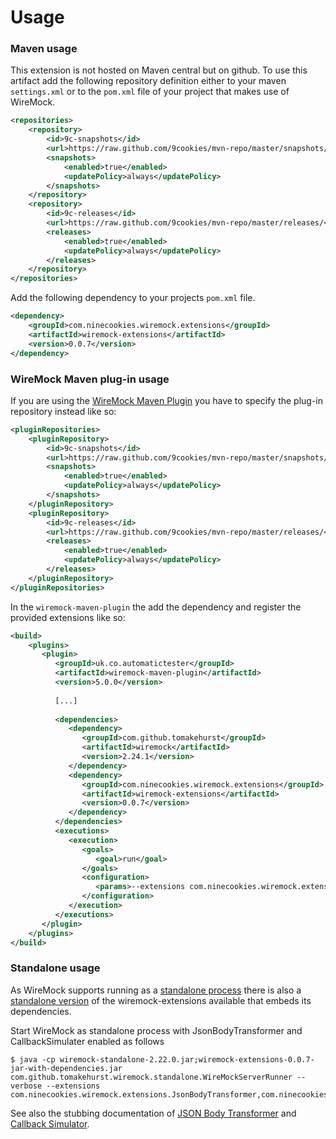 # Usage

### Maven usage

This extension is not hosted on Maven central but on github. To use this artifact add the following repository definition either to your maven `settings.xml` or to the `pom.xml` file of your project that makes use of WireMock.

```XML
<repositories>
    <repository>
        <id>9c-snapshots</id>
        <url>https://raw.github.com/9cookies/mvn-repo/master/snapshots/</url>
        <snapshots>
            <enabled>true</enabled>
            <updatePolicy>always</updatePolicy>
        </snapshots>
    </repository>
    <repository>
        <id>9c-releases</id>
        <url>https://raw.github.com/9cookies/mvn-repo/master/releases/</url>
        <releases>
            <enabled>true</enabled>
            <updatePolicy>always</updatePolicy>
        </releases>
    </repository>
</repositories>
```

Add the following dependency to your projects `pom.xml` file.

```XML
<dependency>
    <groupId>com.ninecookies.wiremock.extensions</groupId>
    <artifactId>wiremock-extensions</artifactId>
    <version>0.0.7</version>
</dependency>
```

### WireMock Maven plug-in usage

If you are using the [WireMock Maven Plugin](https://github.com/automatictester/wiremock-maven-plugin#wiremock-maven-plugin) you have to specify the plug-in repository instead like so:

```XML
<pluginRepositories>
    <pluginRepository>
        <id>9c-snapshots</id>
        <url>https://raw.github.com/9cookies/mvn-repo/master/snapshots/</url>
        <snapshots>
            <enabled>true</enabled>
            <updatePolicy>always</updatePolicy>
        </snapshots>
    </pluginRepository>
    <pluginRepository>
        <id>9c-releases</id>
        <url>https://raw.github.com/9cookies/mvn-repo/master/releases/</url>
        <releases>
            <enabled>true</enabled>
            <updatePolicy>always</updatePolicy>
        </releases>
    </pluginRepository>
</pluginRepositories>
```

In the `wiremock-maven-plugin` the add the dependency and register the provided extensions like so:

```XML
<build>
    <plugins>
       <plugin>
          <groupId>uk.co.automatictester</groupId>
          <artifactId>wiremock-maven-plugin</artifactId>          
          <version>5.0.0</version>
          
          [...]
          
          <dependencies>
             <dependency>
                <groupId>com.github.tomakehurst</groupId>
                <artifactId>wiremock</artifactId>
                <version>2.24.1</version>
             </dependency>
             <dependency>
                <groupId>com.ninecookies.wiremock.extensions</groupId>
                <artifactId>wiremock-extensions</artifactId>
                <version>0.0.7</version>
             </dependency>
          </dependencies>
          <executions>
             <execution>
                <goals>
                   <goal>run</goal>
                </goals>
                <configuration>
                   <params>--extensions com.ninecookies.wiremock.extensions.JsonBodyTransformer, com.ninecookies.wiremock.extensions.CallbackSimulator</params>
                </configuration>
             </execution>
          </executions>
       </plugin>   
    </plugins>
</build>
```

### Standalone usage

As WireMock supports running as a [standalone process](http://wiremock.org/docs/running-standalone/) there is also a [standalone version](https://raw.github.com/9cookies/mvn-repo/master/releases/com/ninecookies/wiremock/extensions/wiremock-extensions/0.0.6/wiremock-extensions-0.0.6-jar-with-dependencies.jar) of the wiremock-extensions available that embeds its dependencies.

Start WireMock as standalone process with JsonBodyTransformer and CallbackSimulater enabled as follows

```
$ java -cp wiremock-standalone-2.22.0.jar;wiremock-extensions-0.0.7-jar-with-dependencies.jar com.github.tomakehurst.wiremock.standalone.WireMockServerRunner --verbose --extensions com.ninecookies.wiremock.extensions.JsonBodyTransformer,com.ninecookies.wiremock.extensions.CallbackSimulator,com.ninecookies.wiremock.extensions.RequestMatcherExtension
```

See also the stubbing documentation of [JSON Body Transformer](json-body-transformer.md#stubbing) and [Callback Simulator](callback-simulator.md#stubbing).
